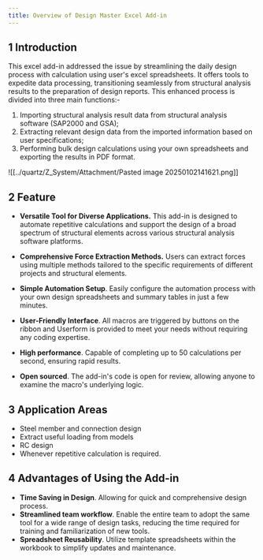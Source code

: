 ```yaml
---
title: Overview of Design Master Excel Add-in
---
```

## 1	Introduction
This excel add-in addressed the issue by streamlining the daily design process with calculation using user's excel spreadsheets. It offers tools to expedite data processing, transitioning seamlessly from structural analysis results to the preparation of design reports. This enhanced process is divided into three main functions:- 
1. Importing structural analysis result data from structural analysis software (SAP2000 and GSA);
2. Extracting relevant design data from the imported information based on user specifications;
3. Performing bulk design calculations using your own spreadsheets and exporting the results in PDF format. 

![[../quartz/Z_System/Attachment/Pasted image 20250102141621.png]]


## 2	Feature
- **Versatile Tool for Diverse Applications.** This add-in is designed to automate repetitive calculations and support the design of a broad spectrum of structural elements across various structural analysis software platforms.

- **Comprehensive Force Extraction Methods.** Users can extract forces using multiple methods tailored to the specific requirements of different projects and structural elements.

- **Simple Automation Setup**. Easily configure the automation process with your own design spreadsheets and summary tables in just a few minutes. 

- **User-Friendly Interface**. All macros are triggered by buttons on the ribbon and Userform is provided to meet your needs without requiring any coding expertise.

- **High performance**. Capable of completing up to 50 calculations per second, ensuring rapid results.  

- **Open sourced**. The add-in's code is open for review, allowing anyone to examine the macro's underlying logic.

## 3	Application Areas
- Steel member and connection design
- Extract useful loading from models
- RC design
- Whenever repetitive calculation is required.

## 4	Advantages of Using the Add-in
- **Time Saving in Design**. Allowing for quick and comprehensive design process. 
- **Streamlined team workflow**. Enable the entire team to adopt the same tool for a wide range of design tasks, reducing the time required for training and familiarization of new tools.
- **Spreadsheet Reusability**. Utilize template spreadsheets within the workbook to simplify updates and maintenance.
